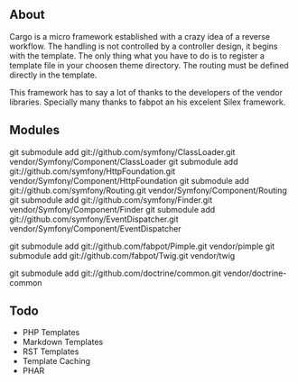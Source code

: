 About
-----

Cargo is a micro framework established with a crazy idea of a reverse
workflow. The handling is not controlled by a controller design, it begins
with the template. The only thing what you have to do is to register a template file
in your choosen theme directory. The routing must be defined directly in the
template.

This framework has to say a lot of thanks to the developers of the vendor
libraries. Specially many thanks to fabpot an his excelent Silex framework.


Modules
-------

git submodule add git://github.com/symfony/ClassLoader.git vendor/Symfony/Component/ClassLoader
git submodule add git://github.com/symfony/HttpFoundation.git vendor/Symfony/Component/HttpFoundation
git submodule add git://github.com/symfony/Routing.git vendor/Symfony/Component/Routing
git submodule add git://github.com/symfony/Finder.git vendor/Symfony/Component/Finder
git submodule add git://github.com/symfony/EventDispatcher.git vendor/Symfony/Component/EventDispatcher

git submodule add git://github.com/fabpot/Pimple.git vendor/pimple
git submodule add git://github.com/fabpot/Twig.git vendor/twig

git submodule add git://github.com/doctrine/common.git vendor/doctrine-common

Todo
----
 - PHP Templates
 - Markdown Templates
 - RST Templates
 - Template Caching
 - PHAR
